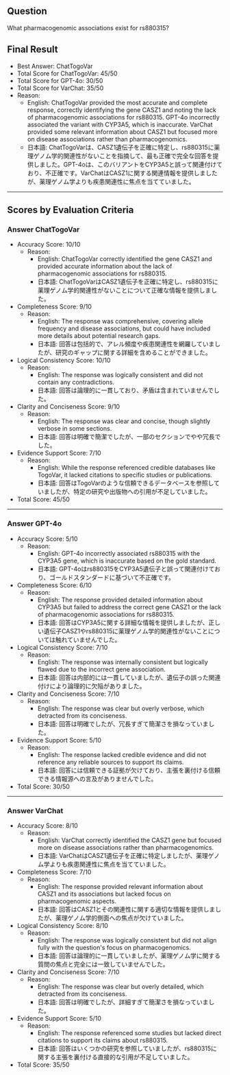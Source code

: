 ## Question

What pharmacogenomic associations exist for rs880315?

## Final Result

- Best Answer: ChatTogoVar
- Total Score for ChatTogoVar: 45/50
- Total Score for GPT-4o: 30/50
- Total Score for VarChat: 35/50
- Reason:
  - English: ChatTogoVar provided the most accurate and complete response, correctly identifying the gene CASZ1 and noting the lack of pharmacogenomic associations for rs880315. GPT-4o incorrectly associated the variant with CYP3A5, which is inaccurate. VarChat provided some relevant information about CASZ1 but focused more on disease associations rather than pharmacogenomics.
  - 日本語: ChatTogoVarは、CASZ1遺伝子を正確に特定し、rs880315に薬理ゲノム学的関連性がないことを指摘して、最も正確で完全な回答を提供しました。GPT-4oは、このバリアントをCYP3A5と誤って関連付けており、不正確です。VarChatはCASZ1に関する関連情報を提供しましたが、薬理ゲノム学よりも疾患関連性に焦点を当てていました。

---

## Scores by Evaluation Criteria

### Answer ChatTogoVar
- Accuracy Score: 10/10
  - Reason: 
    - English: ChatTogoVar correctly identified the gene CASZ1 and provided accurate information about the lack of pharmacogenomic associations for rs880315.
    - 日本語: ChatTogoVarはCASZ1遺伝子を正確に特定し、rs880315に薬理ゲノム学的関連性がないことについて正確な情報を提供しました。
- Completeness Score: 9/10
  - Reason: 
    - English: The response was comprehensive, covering allele frequency and disease associations, but could have included more details about potential research gaps.
    - 日本語: 回答は包括的で、アレル頻度や疾患関連性を網羅していましたが、研究のギャップに関する詳細を含めることができました。
- Logical Consistency Score: 10/10
  - Reason: 
    - English: The response was logically consistent and did not contain any contradictions.
    - 日本語: 回答は論理的に一貫しており、矛盾は含まれていませんでした。
- Clarity and Conciseness Score: 9/10
  - Reason: 
    - English: The response was clear and concise, though slightly verbose in some sections.
    - 日本語: 回答は明確で簡潔でしたが、一部のセクションでやや冗長でした。
- Evidence Support Score: 7/10
  - Reason: 
    - English: While the response referenced credible databases like TogoVar, it lacked citations to specific studies or publications.
    - 日本語: 回答はTogoVarのような信頼できるデータベースを参照していましたが、特定の研究や出版物への引用が不足していました。
- Total Score: 45/50

---

### Answer GPT-4o
- Accuracy Score: 5/10
  - Reason: 
    - English: GPT-4o incorrectly associated rs880315 with the CYP3A5 gene, which is inaccurate based on the gold standard.
    - 日本語: GPT-4oはrs880315をCYP3A5遺伝子と誤って関連付けており、ゴールドスタンダードに基づいて不正確です。
- Completeness Score: 6/10
  - Reason: 
    - English: The response provided detailed information about CYP3A5 but failed to address the correct gene CASZ1 or the lack of pharmacogenomic associations for rs880315.
    - 日本語: 回答はCYP3A5に関する詳細な情報を提供しましたが、正しい遺伝子CASZ1やrs880315に薬理ゲノム学的関連性がないことについては触れていませんでした。
- Logical Consistency Score: 7/10
  - Reason: 
    - English: The response was internally consistent but logically flawed due to the incorrect gene association.
    - 日本語: 回答は内部的には一貫していましたが、遺伝子の誤った関連付けにより論理的に欠陥がありました。
- Clarity and Conciseness Score: 7/10
  - Reason: 
    - English: The response was clear but overly verbose, which detracted from its conciseness.
    - 日本語: 回答は明確でしたが、冗長すぎて簡潔さを損なっていました。
- Evidence Support Score: 5/10
  - Reason: 
    - English: The response lacked credible evidence and did not reference any reliable sources to support its claims.
    - 日本語: 回答には信頼できる証拠が欠けており、主張を裏付ける信頼できる情報源への言及がありませんでした。
- Total Score: 30/50

---

### Answer VarChat
- Accuracy Score: 8/10
  - Reason: 
    - English: VarChat correctly identified the CASZ1 gene but focused more on disease associations rather than pharmacogenomics.
    - 日本語: VarChatはCASZ1遺伝子を正確に特定しましたが、薬理ゲノム学よりも疾患関連性に焦点を当てていました。
- Completeness Score: 7/10
  - Reason: 
    - English: The response provided relevant information about CASZ1 and its associations but lacked focus on pharmacogenomic aspects.
    - 日本語: 回答はCASZ1とその関連性に関する適切な情報を提供しましたが、薬理ゲノム学的側面への焦点が欠けていました。
- Logical Consistency Score: 8/10
  - Reason: 
    - English: The response was logically consistent but did not align fully with the question's focus on pharmacogenomics.
    - 日本語: 回答は論理的に一貫していましたが、薬理ゲノム学に関する質問の焦点と完全には一致していませんでした。
- Clarity and Conciseness Score: 7/10
  - Reason: 
    - English: The response was clear but overly detailed, which detracted from its conciseness.
    - 日本語: 回答は明確でしたが、詳細すぎて簡潔さを損なっていました。
- Evidence Support Score: 5/10
  - Reason: 
    - English: The response referenced some studies but lacked direct citations to support its claims about rs880315.
    - 日本語: 回答はいくつかの研究を参照していましたが、rs880315に関する主張を裏付ける直接的な引用が不足していました。
- Total Score: 35/50
